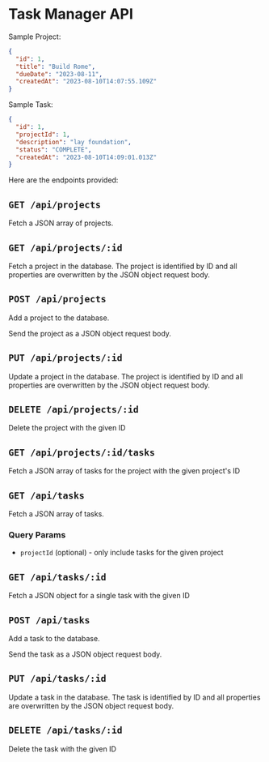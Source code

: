 # Task Manager API
Sample Project:
```json
{
  "id": 1,
  "title": "Build Rome",
  "dueDate": "2023-08-11",
  "createdAt": "2023-08-10T14:07:55.109Z"
}
```

Sample Task:
```json
{
  "id": 1,
  "projectId": 1,
  "description": "lay foundation",
  "status": "COMPLETE",
  "createdAt": "2023-08-10T14:09:01.013Z"
}
```

Here are the endpoints provided:

## `GET /api/projects`

Fetch a JSON array of projects.

## `GET /api/projects/:id`

Fetch a project in the database. The project is identified by ID and all properties are overwritten by the JSON object request body.

## `POST /api/projects`

Add a project to the database.

Send the project as a JSON object request body.

## `PUT /api/projects/:id`

Update a project in the database. The project is identified by ID and all properties are overwritten by the JSON object request body.

## `DELETE /api/projects/:id`

Delete the project with the given ID

## `GET /api/projects/:id/tasks`

Fetch a JSON array of tasks for the project with the given project's ID

## `GET /api/tasks`

Fetch a JSON array of tasks.

### Query Params

- `projectId` (optional) - only include tasks for the given project

## `GET /api/tasks/:id`

Fetch a JSON object for a single task with the given ID

## `POST /api/tasks`

Add a task to the database.

Send the task as a JSON object request body.

## `PUT /api/tasks/:id`

Update a task in the database. The task is identified by ID and all properties are overwritten by the JSON object request body.

## `DELETE /api/tasks/:id`

Delete the task with the given ID
